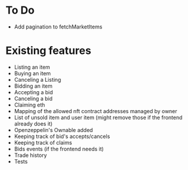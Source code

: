 # To Do

- Add pagination to fetchMarketItems

# Existing features

- Listing an item
- Buying an item
- Canceling a Listing
- Bidding an item
- Accepting a bid
- Canceling a bid
- Claiming eth
- Mapping of the allowed nft contract addresses managed by owner
- List of unsold item and user item (might remove those if the frontend already does it)
- Openzeppelin's Ownable added
- Keeping track of bid's accepts/cancels
- Keeping track of claims
- Bids events (if the frontend needs it)
- Trade history
- Tests
